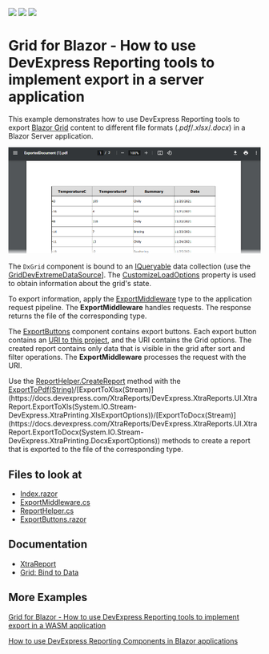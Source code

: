<!-- default badges list -->
![](https://img.shields.io/endpoint?url=https://codecentral.devexpress.com/api/v1/VersionRange/236005865/22.1.4%2B)
[![](https://img.shields.io/badge/Open_in_DevExpress_Support_Center-FF7200?style=flat-square&logo=DevExpress&logoColor=white)](https://supportcenter.devexpress.com/ticket/details/T854755)
[![](https://img.shields.io/badge/📖_How_to_use_DevExpress_Examples-e9f6fc?style=flat-square)](https://docs.devexpress.com/GeneralInformation/403183)
<!-- default badges end -->

# Grid for Blazor - How to use DevExpress Reporting tools to implement export in a server application

This example demonstrates how to use DevExpress Reporting tools to export [Blazor Grid](https://docs.devexpress.com/Blazor/403143/grid) content to different file formats (*.pdf*/*.xlsx*/*.docx*) in a Blazor Server application.

![Exported PDF](images/exported-pdf.png)

The `DxGrid` component is bound to an [IQueryable<T>](https://docs.microsoft.com/en-us/dotnet/api/system.linq.iqueryable-1) data collection (use the [GridDevExtremeDataSource](https://docs.devexpress.com/Blazor/DevExpress.Blazor.GridDevExtremeDataSource-1)]. The [CustomizeLoadOptions](https://docs.devexpress.com/Blazor/DevExpress.Blazor.GridDevExtremeDataSource-1.CustomizeLoadOptions) property is used to obtain information about the grid's state.

To export information, apply the [ExportMiddleware](./CS/GridExportingWithReports/Helpers/ExportMiddleware.cs) type to the application request pipeline. The **ExportMiddleware** handles requests. The response returns the file of the corresponding type.

The [ExportButtons](./CS/GridExportingWithReports/Shared/ExportButtons.razor) component contains export buttons. Each export button contains an [URI to this project](./CS/GridExportingWithReports/Pages/Index.razor#L32), and the URI contains the Grid options. The created report contains only data that is visible in the grid after sort and filter operations. The **ExportMiddleware** processes the request with the URI.

Use the [ReportHelper.CreateReport](./CS/GridExportingWithReports/Helpers/ReportHelper.cs#L9) method with the [ExportToPdf(String)](https://docs.devexpress.com/XtraReports/DevExpress.XtraReports.UI.XtraReport.ExportToPdf(System.String-DevExpress.XtraPrinting.PdfExportOptions))/[ExportToXlsx(Stream)](https://docs.devexpress.com/XtraReports/DevExpress.XtraReports.UI.XtraReport.ExportToXls(System.IO.Stream-DevExpress.XtraPrinting.XlsExportOptions))/[ExportToDocx(Stream)](https://docs.devexpress.com/XtraReports/DevExpress.XtraReports.UI.XtraReport.ExportToDocx(System.IO.Stream-DevExpress.XtraPrinting.DocxExportOptions)) methods to create a report that is exported to the file of the corresponding type.

<!-- default file list -->

## Files to look at

* [Index.razor](./CS/GridExportingWithReports/Pages/Index.razor)
* [ExportMiddleware.cs](./CS/GridExportingWithReports/Helpers/ExportMiddleware.cs)
* [ReportHelper.cs](./CS/GridExportingWithReports/Helpers/ReportHelper.cs)
* [ExportButtons.razor](./CS/GridExportingWithReports/Shared/ExportButtons.razor)

<!-- default file list -->

## Documentation

* [XtraReport](https://docs.devexpress.com/XtraReports/DevExpress.XtraReports.UI.XtraReport)
* [Grid: Bind to Data](https://docs.devexpress.com/Blazor/403737/grid/bind-to-data)

## More Examples

[Grid for Blazor - How to use DevExpress Reporting tools to implement export in a WASM application](https://github.com/DevExpress-Examples/blazor-webassembly-dxdatagrid-export)

[How to use DevExpress Reporting Components in Blazor applications](https://github.com/DevExpress-Examples/how-to-use-reporting-components-in-blazor-applications)
